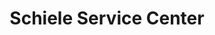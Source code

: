 ---
title: "Schiele Service Center"
url: /norristown/schiele-service-center/
shop: Autowerkstatt
---
